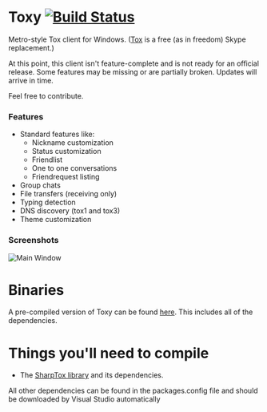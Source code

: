 Toxy [![Build Status](http://jenkins.impy.me/job/Toxy%20WPF/badge/icon)](http://jenkins.impy.me/job/Toxy%20WPF/)
====

Metro-style Tox client for Windows. ([Tox](https://github.com/irungentoo/ProjectTox-Core "ProjectTox GitHub repo") is a free (as in freedom) Skype replacement.)

At this point, this client isn't feature-complete and is not ready for an official release.
Some features may be missing or are partially broken. Updates will arrive in time.

Feel free to contribute.

### Features

* Standard features like:
  - Nickname customization
  - Status customization
  - Friendlist
  - One to one conversations
  - Friendrequest listing
* Group chats
* File transfers (receiving only)
* Typing detection
* DNS discovery (tox1 and tox3)
* Theme customization

### Screenshots

![Main Window](http://reverbs.pw/i/d7ee1c.png)

Binaries
===
A pre-compiled version of Toxy can be found [here](http://jenkins.impy.me/job/Toxy%20WPF/lastSuccessfulBuild/artifact/toxy.zip "Toxy Binaries"). This includes all of the dependencies.

Things you'll need to compile
===

* The [SharpTox library](https://github.com/Impyy/SharpTox "SharpTox GitHub repo") and its dependencies.

All other dependencies can be found in the packages.config file and should be downloaded by Visual Studio automatically
